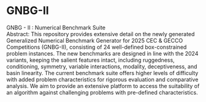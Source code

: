 # GNBG-II
GNBG - II : Numerical Benchmark Suite\
Abstract: This repository provides extensive detail on the newly generated Generalized Numerical Benchmark Generator for 2025 CEC & GECCO Competitions (GNBG-II), consisting of 24 well-defined box-constrained problem instances. The new benchmarks are designed in line with the 2024 variants, keeping the salient features intact, including ruggedness, conditioning, symmetry, variable interactions, modality, deceptiveness, and basin linearity. The current benchmark suite offers higher levels of difficulty with added problem characteristics for rigorous evaluation and comparative analysis. We aim to provide an extensive platform to access the suitability of an algorithm against challenging problems with pre-defined characteristics.

